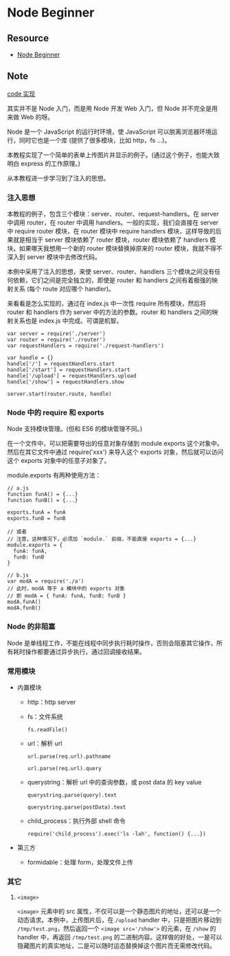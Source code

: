 # Node Beginner

## Resource

- [Node Beginner](https://www.nodebeginner.org/index-zh-cn.html)

## Note

[code 实现](../codes/node-primer)

其实并不是 Node 入门，而是用 Node 开发 Web 入门，但 Node 并不完全是用来做 Web 的呀。

Node 是一个 JavaScript 的运行时环境，使 JavaScript 可以脱离浏览器环境运行，同时它也是一个库 (提供了很多模块，比如 http，fs ...)。

本教程实现了一个简单的表单上传图片并显示的例子。(通过这个例子，也能大致明白 express 的工作原理。)

从本教程进一步学习到了注入的思想。

### 注入思想

本教程的例子，包含三个模块：server、router、request-handlers。在 server 中调用 router，在 router 中调用 handlers。一般的实现，我们会直接在 server 中 require router 模块，在 router 模块中 require handlers 模块，这样导致的后果就是相当于 server 模块依赖了 router 模块，router 模块依赖了 handlers 模块。如果哪天我想用一个新的 router 模块替换掉原来的 router 模块，我就不得不深入到 server 模块中去修改代码。

本例中采用了注入的思想，来使 server、router、handlers 三个模块之间没有任何依赖，它们之间是完全独立的，即使是 router 和 handlers 之间有着极强的映射关系 (每个 route 对应哪个 handler)。

来看看是怎么实现的，通过在 index.js 中一次性 require 所有模块，然后将 router 和 handlers 作为 server 中的方法的参数。router 和 handlers 之间的映射关系也是 index.js 中完成。可谓是机智。

    var server = require('./server')
    var router = require('./router')
    var requestHandlers = require('./request-handlers')

    var handle = {}
    handle['/'] = requestHandlers.start
    handle['/start'] = requestHandlers.start
    handle['/upload'] = requestHandlers.upload
    handle['/show'] = requestHandlers.show

    server.start(router.route, handle)

### Node 中的 require 和 exports

Node 支持模块管理。(但和 ES6 的模块管理不同。)

在一个文件中，可以把需要导出的任意对象存储到 module.exports 这个对象中。然后在其它文件中通过 require('xxx') 来导入这个 exports 对象，然后就可以访问这个 exports 对象中的任意子对象了。

module.exports 有两种使用方法：

    // a.js
    function funA() = {...}
    function funB() = {...}

    exports.funA = funA
    exports.funB = funB

    // 或者
    // 注意，这种情况下，必须加 `module.` 前缀，不能直接 exports = {...}
    module.exports = {
      funA: funA,
      funB: funB
    }

    // b.js
    var modA = require('./a')
    // 此时，modA 等于 a 模块中的 exports 对象
    // 即 modA = { funA: funA, funB: funB }
    modA.funA()
    modA.funB()

### Node 的非阻塞

Node 是单线程工作，不能在线程中同步执行耗时操作，否则会阻塞其它操作，所有耗时操作都要通过异步执行，通过回调接收结果。

### 常用模块

- 内置模块
  - http：http server
  - fs：文件系统

    `fs.readFile()`

  - url：解析 url
  
    `url.parse(req.url).pathname`

    `url.parse(req.url).query`

  - querystring：解析 url 中的查询参数，或 post data 的 key value

    `querystring.parse(query).text`

    `querystring.parse(postData).text`

  - child_process：执行外部 shell 命令
  
    `require('child_process').exec('ls -lah', function() {...})`

- 第三方
  - formidable：处理 form，处理文件上传

### 其它

1. `<image>`

   `<image>` 元素中的 src 属性，不仅可以是一个静态图片的地址，还可以是一个动态请求。本例中，上传图片后，在 `/upload` handler 中，只是把图片移动到 `/tmp/test.png`，然后返回一个 `<image src='/show'>` 的元素，在 `/show` 的 handler 中，再返回 `/tmp/test.png` 的二进制内容。这样做的好处，一是可以隐藏图片的真实地址，二是可以随时运态替换掉这个图片而无需修改代码。
